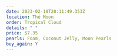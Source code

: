 ```yaml
---
date: 2023-02-18T20:11:49.353Z
location: Thé Moon
order: Tropical Cloud
details: " "
price: $7.35
pearls: Foam, Coconut Jelly, Moon Pearls
buy_again: Y
---
```

